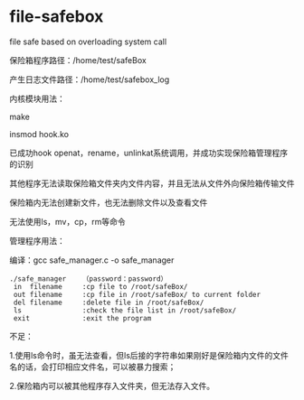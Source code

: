 # file-safebox
file safe based on overloading system call

保险箱程序路径：/home/test/safeBox

产生日志文件路径：/home/test/safebox_log



内核模块用法：

make

insmod hook.ko

已成功hook openat，rename，unlinkat系统调用，并成功实现保险箱管理程序的识别

其他程序无法读取保险箱文件夹内文件内容，并且无法从文件外向保险箱传输文件

保险箱内无法创建新文件，也无法删除文件以及查看文件

无法使用ls，mv，cp，rm等命令



管理程序用法：

编译：gcc safe_manager.c  -o  safe_manager

```shell
./safe_manager    （password：password）
 in  filename     :cp file to /root/safeBox/
 out filename     :cp file in /root/safeBox/ to current folder
 del filename     :delete file in /root/safeBox/ 
 ls               :check the file list in /root/safeBox/
 exit             :exit the program
```


不足：

1.使用ls命令时，虽无法查看，但ls后接的字符串如果刚好是保险箱内文件的文件名的话，会打印相应文件名，可以被暴力搜索；

2.保险箱内可以被其他程序存入文件夹，但无法存入文件。